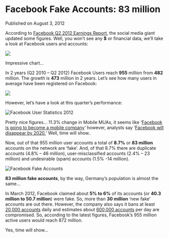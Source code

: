 # Facebook Fake Accounts: 83 million

Published on August 3, 2012

According to [Facebook Q2 2012 Earnings Report](http://news.cnet.com/8301-1023_3-57480865-93/facebook-earnings-match-estimates-955-million-users/), the social media giant updated some figures. Well, you won’t see any **$** or financial data, we’ll take a look at Facebook users and accounts:

![](http://media.tumblr.com/tumblr_m86bh7EEH51rq1qxm.jpg)

Impressive chart…

In 2 years (Q2 2010 – Q2 2012) Facebook Users reach **955** million from **482** million. The growth is **473** million in 2 years. Let’s see how many users in average have been registered on Facebook:

![](http://media.tumblr.com/tumblr_m86fddjmUt1rq1qxm.jpg)

However, let’s have a look at this quarter’s performance:

![Facebook User Statistics 2012](http://media.tumblr.com/tumblr_m86argag3Y1rq1qxm.jpg)

Pretty nice figures… 11.3% change in Mobile MUAs, it seems like ‘[Facebook is going to become a mobile company](http://www.google.com/url?sa=t&rct=j&q=&esrc=s&source=web&cd=1&ved=0CGIQFjAA&url=http%3A%2F%2Fwww.zdnet.com%2Fblog%2Ffacebook%2Ffacebook-were-going-to-become-a-mobile-company%2F4157&ei=06AbUJDXGouk4AS5lIDgDA&usg=AFQjCNGO_jqPe8tFC58kbl_gioi0NWnwSQ)‘ however, analysts say ‘[Facebook will disappear by 2020.](http://mashable.com/2012/06/04/analyst-facebook-disappear/)‘ Well, time will show..

Now, out of that 955 million user accounts a total of **8.7%** or **83 million** accounts on the network are ‘fake’. And, of that 8.7% there are duplicate accounts (4.8% – 46 million), user-misclassified accounts (2.4% – 23 million) and undesirable (spam) accounts (1.5% -14 million).

![Facebook Fake Accounts](http://media.tumblr.com/tumblr_m868z9LIw21rq1qxm.jpg)

**83 million fake accounts**, by the way, Germany’s population is almost the same…

In March 2012, Facebook claimed about **5% to 6%** of its accounts (or **40.3 million to 50.7 million**) were fake. So, more than **30 million** ‘new fake’ accounts are out there. However, the company also says it bans at least [20,000 accounts](http://www.zdnet.com/blog/facebook/facebook-bans-20000-accounts-daily/965) daily and estimates about [600,000 accounts](http://mashable.com/2011/10/28/facebook-600000-accounts-compromised/) per day are compromised. So, according to the latest figures, Facebook’s 955 million active users would reach 872 million.

Yes, time will show…
	